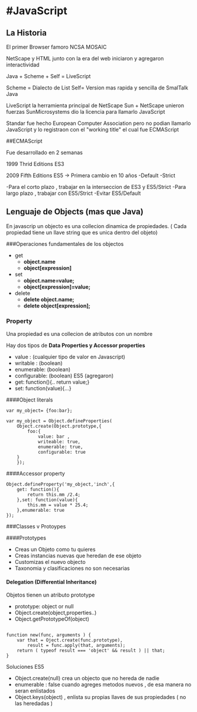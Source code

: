 #JavaScript 
==========

## La Historia

El primer Browser famoro  NCSA MOSAIC

NetScape y HTML junto con la era del web iniciaron y agregaron interactividad 

Java  + Scheme + Self = LiveScript 

Scheme = Dialecto de List 
Self= Version mas rapida y sencilla de SmalTalk
Java 

LiveScript la herramienta principal de NetScape 
Sun + NetScape unieron fuerzas 
SunMicrosystems dio la licencia para llamarlo JavaScript 

Standar fue hecho European Computer Association pero no podian llamarlo JavaScript y lo registraon con el "working title" el cual fue ECMAScript

##ECMAScript 

Fue desarrollado en 2 semanas

1999 Thrid Editions ES3 

2009 Fifth Editions ES5  -> Primera cambio en 10 años
-Default 
-Strict  

-Para el corto plazo , trabajar en la interseccion de ES3 y ES5/Strict
-Para largo plazo , trabajar con ES5/Strict
-Evitar ES5/Default

## Lenguaje de Objects (mas que Java)

En javascrip un objecto es una collecion dinamica de propiedades. ( Cada propiedad tiene un llave string que es unica dentro del objeto)

###Operaciones fundamentales de los objectos 

* get 
	- **object.name** 
	- **object[expression]**
* set
	- **object.name=value;**
	- **object[expression]=value;**
* delete
	- **delete object.name;**
	- **delete object[expression];**


### Property

Una propiedad es una collecion de atributos con un nombre 

Hay dos tipos de **Data Properties y Accessor properties**

- value : (cualquier tipo de valor en Javascript)
- writable :  (boolean)
- enumerable: (boolean)
- configurable: (boolean)
ES5 (agregaron) 
- get: 	function(){.. return value;}
- set: function(value){...}


####Object literals 

```
var my_object= {foo:bar};

var my_object = Object.defineProperties(
	Object.create(Object.prototype,{
		foo:{
			value: bar ,
			writeable: true,
			enumerable: true,
			configurable: true
	}
	});

```

####Accessor property

```
Object.defineProperty('my_object,'inch',{
	get: function(){
		return this.mm /2.4;
	},set: function(value){
		this.mm = value * 25.4;
	},enumerable: true
});

```

###Classes v Protoypes

####Prototypes

- Creas un Objeto como tu quieres 
- Creas instancias nuevas que heredan de ese objeto 
- Customizas el nuevo objecto
- Taxonomia y clasificaciones no son necesarias 

#### Delegation (Differential Inheritance)

Objetos tienen un atributo prototype

- prototype: object or null
- Object.create(object,properties..)
- Object.getPrototypeOf(object)

```

function new(func, arguments ) {
	var that = Oject.create(func.prototype),
		result = func.apply(that, arguments);
	return ( typeof result === 'object' && result ) || that;
}

```

Soluciones ES5

- Object.create(null) crea un objecto que no hereda de nadie
- enumerable : false cuando agreges metodos nuevos , de esa manera no seran enlistados 
- Object.keys(object) , enlista su propias llaves de sus propiedades ( no las heredadas )




